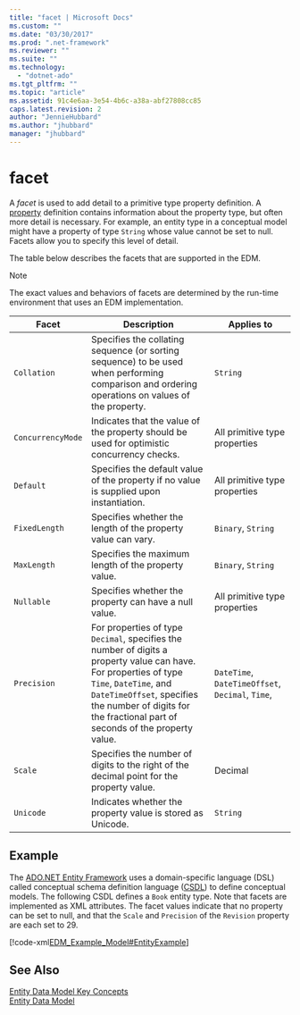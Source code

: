 ```yaml
---
title: "facet | Microsoft Docs"
ms.custom: ""
ms.date: "03/30/2017"
ms.prod: ".net-framework"
ms.reviewer: ""
ms.suite: ""
ms.technology: 
  - "dotnet-ado"
ms.tgt_pltfrm: ""
ms.topic: "article"
ms.assetid: 91c4e6aa-3e54-4b6c-a38a-abf27808cc85
caps.latest.revision: 2
author: "JennieHubbard"
ms.author: "jhubbard"
manager: "jhubbard"
---
```

# facet
A *facet* is used to add detail to a primitive type property definition. A [property](../../../../docs/framework/data/adonet/property.md) definition contains information about the property type, but often more detail is necessary. For example, an entity type in a conceptual model might have a property of type `String` whose value cannot be set to null. Facets allow you to specify this level of detail.  
  
 The table below describes the facets that are supported in the EDM.  
  
> [!NOTE]
>  The exact values and behaviors of facets are determined by the run-time environment that uses an EDM implementation.  
  
|Facet|Description|Applies to|  
|-----------|-----------------|----------------|  
|`Collation`|Specifies the collating sequence (or sorting sequence) to be used when performing comparison and ordering operations on values of the property.|`String`|  
|`ConcurrencyMode`|Indicates that the value of the property should be used for optimistic concurrency checks.|All primitive type properties|  
|`Default`|Specifies the default value of the property if no value is supplied upon instantiation.|All primitive type properties|  
|`FixedLength`|Specifies whether the length of the property value can vary.|`Binary`, `String`|  
|`MaxLength`|Specifies the maximum length of the property value.|`Binary`, `String`|  
|`Nullable`|Specifies whether the property can have a null value.|All primitive type properties|  
|`Precision`|For properties of type `Decimal`, specifies the number of digits a property value can have. For properties of type `Time`, `DateTime`, and `DateTimeOffset`, specifies the number of digits for the fractional part of seconds of the property value.|`DateTime`, `DateTimeOffset`, `Decimal`, `Time`,|  
|`Scale`|Specifies the number of digits to the right of the decimal point for the property value.|Decimal|  
|`Unicode`|Indicates whether the property value is stored as Unicode.|`String`|  
  
## Example  
 The [ADO.NET Entity Framework](../../../../docs/framework/data/adonet/ef/index.md) uses a domain-specific language (DSL) called conceptual schema definition language ([CSDL](../../../../docs/framework/data/adonet/ef/language-reference/csdl-specification.md)) to define conceptual models. The following CSDL defines a `Book` entity type. Note that facets are implemented as XML attributes. The facet values indicate that no property can be set to null, and that the `Scale` and `Precision` of the `Revision` property are each set to 29.  
  
 [!code-xml[EDM_Example_Model#EntityExample](../../../../samples/snippets/xml/VS_Snippets_Data/edm_example_model/xml/books.edmx#entityexample)]  
  
## See Also  
 [Entity Data Model Key Concepts](../../../../docs/framework/data/adonet/entity-data-model-key-concepts.md)   
 [Entity Data Model](../../../../docs/framework/data/adonet/entity-data-model.md)